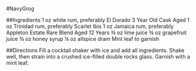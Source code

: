 #NavyGrog

##Ingredients
1 oz white rum, preferably El Dorado 3 Year Old Cask Aged
1 oz Trinidad rum, preferably Scarlet Ibis 
1 oz Jamaica rum, preferably Appleton Estate Rare Blend Aged 12 Years 
¾ oz lime juice
¾ oz grapefruit juice
¾ oz honey syrup
¼ oz allspice dram
Mint leaf to garnish

##Directions
Fill a cocktail shaker with ice and add all ingredients. Shake well, then strain into a crushed ice-filled double rocks glass. Garnish with a mint leaf.

